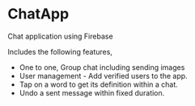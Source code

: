 # ChatApp

Chat application using Firebase

Includes the following features,

* One to one, Group chat including sending images 
* User management - Add verified users to the app.
* Tap on a word to get its definition within a chat.
* Undo a sent message within fixed duration.
